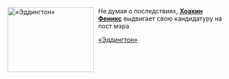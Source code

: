 <!--2025-08-23 09:30:22-->
<div class="yb">
  <div class="rss kino_kino"><a href="https://www.kino-teatr.ru/video/52841/" title="«Эддингтон»"><img src="https://www.kino-teatr.ru/video/1/4/52841/poster.jpg" width="196" height="147" align="left" hspace="5" style="margin: 0px 10px 0px 5px" alt="«Эддингтон»"/></a>Не думая о последствиях, <a href=https://www.kino-teatr.ru/kino/acter/m/hollywood/50094/bio/ target=_blank><strong>Хоакин Феникс</strong></a> выдвигает свою кандидатуру на пост мэра <p class="titl"><a href="https://www.kino-teatr.ru/video/52841/">«Эддингтон»</a></p></div>
</div>
